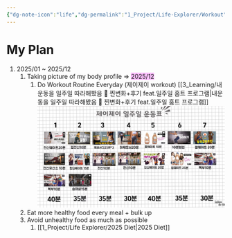 ```yaml
---
{"dg-note-icon":"life","dg-permalink":"1_Project/Life-Explorer/Workout","created-date":"2025-01-05 7:24:34 am","date":"2025-01-05","type":"plan","tags":["life","plan"],"aliases":null,"category":"Health","dg-publish":true,"permalink":"/1_Project/Life-Explorer/Workout/","dgPassFrontmatter":true,"noteIcon":"life"}
---
```


# **My Plan**
1. 2025/01 ~ 2025/12 
	1. Taking picture of my body profile => <span style="background:#fdbfff">2025/12</span>
		1. Do Workout Routine Everyday (제이제이 workout) [[3_Learning/내운동을 일주일 따라해봤음 🙌 찐변화+후기 feat.일주일 홈트 프로그램\|내운동을 일주일 따라해봤음 🙌 찐변화+후기 feat.일주일 홈트 프로그램]] ![Utilities/Images/Pasted image 20250105145403.jpeg](/img/user/Utilities/Images/Pasted%20image%2020250105145403.jpeg) 
	2. Eat more healthy food every meal + bulk up 
	3. Avoid unhealthy food as much as possible 
		1. [[1_Project/Life Explorer/2025 Diet\|2025 Diet]]